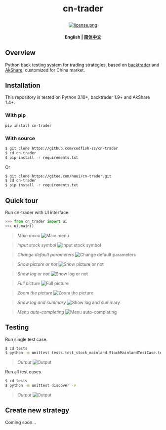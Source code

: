 <!---
# Copyright 2020-present, BigFish (huui1998@163.com).
#
# Licensed under the Apache License, Version 2.0 (the "License");
# you may not use this file except in compliance with the License.
# You may obtain a copy of the License at
#
#     http://www.apache.org/licenses/LICENSE-2.0
#
# Unless required by applicable law or agreed to in writing, software
# distributed under the License is distributed on an "AS IS" BASIS,
# WITHOUT WARRANTIES OR CONDITIONS OF ANY KIND, either express or implied.
# See the License for the specific language governing permissions and
# limitations under the License.
-->

<h1 align="center">
    <p>cn-trader</p>
</h1>

<p align="center">
    <a href="https://github.com/codfish-zz/cn-trader/blob/master/LICENSE">
        <img alt="license.png" src="https://huui1998.pythonanywhere.com/admin/uploads/cn-trader/license.svg?color=blue">
    </a>
</p>

<h4 align="center">
    <p>
        <b>English</b> |
        <a href="https://github.com/codfish-zz/cn-trader/blob/master/README_zh-hans.md">简体中文</a>
</h4>

## Overview

Python back testing system for trading strategies, based on [backtrader](https://www.backtrader.com) and [AkShare](https://www.akshare.xyz), customized for China market.

## Installation

This repository is tested on Python 3.10+, backtrader 1.9+ and AkShare 1.4+.

### With pip

```bash
pip install cn-trader
```

### With source

```bash
$ git clone https://github.com/codfish-zz/cn-trader
$ cd cn-trader
$ pip install -r requirements.txt
```

Or

```bash
$ git clone https://gitee.com/huui/cn-trader.git
$ cd cn-trader
$ pip install -r requirements.txt
```

## Quick tour

Run cn-trader with UI interface.

```python
>>> from cn_trader import ui
>>> ui.main()
```

> _Main menu_ ![Main menu](https://pic.imgdb.cn/item/6266e5e6239250f7c5a66a50.png)

> _Input stock symbol_ ![Input stock symbol](https://pic.imgdb.cn/item/6266e59a239250f7c5a60b03.png)

> _Change default parameters_ ![Change default parameters](https://pic.imgdb.cn/item/6266e59a239250f7c5a60aff.png)

> _Show picture or not_ ![Show picture or not](https://pic.imgdb.cn/item/6266e5ef239250f7c5a67631.png)

> _Show log or not_ ![Show log or not](https://pic.imgdb.cn/item/6266e5e6239250f7c5a66a7b.png)

> _Full picture_ ![Full picture](https://pic.imgdb.cn/item/6266e5e6239250f7c5a66a68.png)

> _Zoom the picture_ ![Zoom the picture](https://pic.imgdb.cn/item/6266e5e6239250f7c5a66a72.png)

> _Show log and summary_ ![Show log and summary](https://pic.imgdb.cn/item/6266e5ef239250f7c5a6762c.png)

> _Menu auto-completing_ ![Menu auto-completing](https://pic.imgdb.cn/item/6266e5e6239250f7c5a66a58.png)

## Testing

Run single test case.

```bash
$ cd tests
$ python -m unittest tests.test_stock_mainland.StockMainlandTestCase.test_strategy_check_sma_cross
```

> _Output_ ![Output](https://pic.imgdb.cn/item/6266e5ef239250f7c5a6763b.png)

Run all test cases.

```bash
$ cd tests
$ python -m unittest discover -v
```

> _Output_ ![Output](https://pic.imgdb.cn/item/6266e5ef239250f7c5a67635.png)

## Create new strategy

Coming soon...
